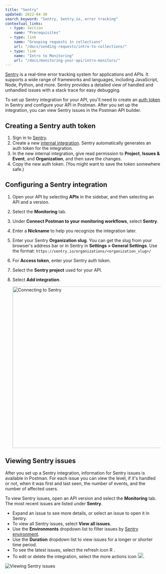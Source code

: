 ```yaml
---
title: "Sentry"
updated: 2022-04-30
search_keyword: "Sentry, Sentry.io, error tracking"
contextual_links:
  - type: section
    name: "Prerequisites"
  - type: link
    name: "Grouping requests in collections"
    url: "/docs/sending-requests/intro-to-collections/"
  - type: link
    name: "Intro to Monitoring"
    url: "/docs/monitoring-your-api/intro-monitors/"
---
```


[Sentry](https://sentry.io/welcome/) is a real-time error tracking system for applications and APIs. It supports a wide range of frameworks and languages, including JavaScript, Node, Python, and more. Sentry provides a detailed view of handled and unhandled issues with a stack trace for easy debugging.

To set up Sentry integration for your API, you'll need to create an [auth token](https://docs.sentry.io/api/auth/) in Sentry and configure your API in Postman. After you set up the integration, you can view Sentry issues in the Postman API builder.

## Creating a Sentry auth token

1. Sign in to [Sentry](https://sentry.io/auth/login/).
1. Create a new [internal integration](https://docs.sentry.io/product/integrations/integration-platform/). Sentry automatically generates an auth token for the integration.
1. In the new internal integration, give read permission to **Project**, **Issues & Event**, and **Organization**, and then save the changes.
1. Copy the new auth token. (You might want to save the token somewhere safe.)

## Configuring a Sentry integration

1. Open your API by selecting **APIs** in the sidebar, and then selecting an API and a version.
1. Select the **Monitoring** tab.
1. Under **Connect Postman to your monitoring workflows**, select **Sentry**.
1. Enter a **Nickname** to help you recognize the integration later.
1. Enter your Sentry **Organization slug**. You can get the slug from your browser's address bar or in Sentry in **Settings > General Settings**. Use the format: `https://sentry.io/organizations/<organization_slug>/`
1. For **Access token**, enter your Sentry auth token.
1. Select the **Sentry project** used for your API.
1. Select **Add integration**.

    <img alt="Connecting to Sentry" src="https://assets.postman.com/postman-docs/sentry-connection-v9-xx.jpg" width="522px"/>

## Viewing Sentry issues

After you set up a Sentry integration, information for Sentry issues is available in Postman. For each issue you can view the level, if it's handled or not, when it was first and last seen, the number of events, and the number of affected users.

To view Sentry issues, open an API version and select the **Monitoring** tab. The most recent issues are listed under **Sentry**.

* Expand an issue to see more details, or select an issue to open it in Sentry.
* To view all Sentry issues, select **View all issues**.
* Use the **Environments** dropdown list to filter issues by [Sentry environment](https://docs.sentry.io/product/sentry-basics/environments/).
* Use the **Duration** dropdown list to view issues for a longer or shorter time period.
* To see the latest issues, select the refresh icon <img alt="Refresh icon" src="https://assets.postman.com/postman-docs/icon-refresh-v9-5.jpg#icon" width="14px">.
* To edit or delete the integration, select the more actions icon <img alt="More actions icon" src="https://assets.postman.com/postman-docs/icon-three-dots-v9.jpg#icon" width="18px">.

<img alt="Viewing Sentry issues" src="https://assets.postman.com/postman-docs/sentry-view-issues-v9-xx.jpg"/>
